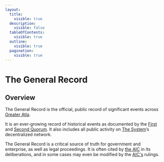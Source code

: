 ```yaml
---
layout:
  title:
    visible: true
  description:
    visible: false
  tableOfContents:
    visible: true
  outline:
    visible: true
  pagination:
    visible: true
---
```


# The General Record

## **Overview**

The General Record is the official, public record of significant events across [Greater Atla](greater-atla.md).

It is an ever-growing record of historical events as documented by the [First](governance.md#the-first-quorum) and [Second Quorum](governance.md#the-second-quorum). It also includes all public activity on [The System](the-system.md)’s decentralized network.

The General Record is a critical source of truth for government and enterprise, as well as legal proceedings. It is often cited by [the AIC](../institutions/atlan-information-control-aic.md) in its deliberations, and in some cases may even be modified by the [AIC's](../institutions/atlan-information-control-aic.md) rulings.
